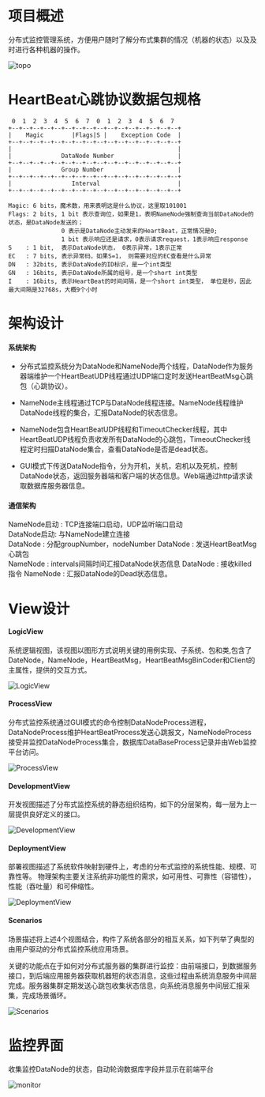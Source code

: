 # 项目概述

分布式监控管理系统，方便用户随时了解分布式集群的情况（机器的状态）以及及时进行各种机器的操作。

![topo](./HeartBeat/resources/topology.png)



# HeartBeat心跳协议数据包规格
```
 0  1  2  3  4  5  6  7  0  1  2  3  4  5  6  7
+--+--+--+--+--+--+--+--+--+--+--+--+--+--+--+--+
|    Magic        |Flags|S |    Exception Code  |
+--+--+--+--+--+--+--+--+--+--+--+--+--+--+--+--+
|                                               |
|              DataNode Number                  |
+--+--+--+--+--+--+--+--+--+--+--+--+--+--+--+--+
|              Group Number                     |
+--+--+--+--+--+--+--+--+--+--+--+--+--+--+--+--+
|                 Interval                      |
+--+--+--+--+--+--+--+--+--+--+--+--+--+--+--+--+

Magic: 6 bits，魔术数，用来表明这是什么协议，这里取101001
Flags: 2 bits, 1 bit 表示查询位，如果是1，表明NameNode强制查询当前DataNode的状态，是DataNode发送的；
               0 表示是DataNode主动发来的HeartBeat，正常情况是0;
               1 bit 表示响应还是请求，0表示请求request，1表示响应response
S    : 1 bit,  表示DataNode状态， 0表示异常，1表示正常
EC   : 7 bits, 表示异常码，如果S=1， 则需要对应的EC查看是什么异常
DN   : 32bits, 表示DataNode的ID标识，是一个int类型
GN   : 16bits, 表示DataNode所属的组号，是一个short int类型
I    : 16bits, 表示HeartBeat的时间间隔，是一个short int类型， 单位是秒，因此最大间隔是32768s，大概9个小时
```


# 架构设计

#### 系统架构

* 分布式监控系统分为DataNode和NameNode两个线程，DataNode作为服务器端维护一个HeartBeatUDP线程通过UDP端口定时发送HeartBeatMsg心跳包（心跳协议）。* NameNode主线程通过TCP与DataNode线程连接。NameNode线程维护DataNode线程的集合，汇报DataNode的状态信息。* NameNode包含HeartBeatUDP线程和TimeoutChecker线程，其中HeartBeatUDP线程负责收发所有DataNode的心跳包，TimeoutChecker线程定时扫描DataNode集合，查看DataNode是否是dead状态。* GUI模式下传送DataNode指令，分为开机，关机，宕机以及死机，控制DataNode状态，返回服务器端和客户端的状态信息。Web端通过http请求读取数据库服务器信息。
#### 通信架构
NameNode启动	: TCP连接端口启动，UDP监听端口启动		DataNode启动: 与NameNode建立连接		DataNode : 分配groupNumber，nodeNumber	DataNode : 发送HeartBeatMsg心跳包	NameNode : intervals间隔时间汇报DataNode状态信息DataNode : 接收killed指令NameNode : 汇报DataNode的Dead状态信息。


# View设计
#### LogicView


系统逻辑视图，该视图以图形方式说明关键的用例实现、子系统、包和类,包含了DateNode，NameNode，HeartBeatMsg，HeartBeatMsgBinCoder和Client的主属性，提供的交互方式。

![LogicView](./HeartBeat/resources/LogicView.png)

#### ProcessView


分布式监控系统通过GUI模式的命令控制DataNodeProcess进程，DataNodeProcess维护HeartBeatProcess发送心跳报文，NameNodeProcess接受并监控DataNodeProcess集合，数据库DataBaseProcess记录并由Web监控平台访问。

![ProcessView](./HeartBeat/resources/ProcessView.png)



#### DevelopmentView
开发视图描述了分布式监控系统的静态组织结构，如下的分层架构，每一层为上一层提供良好定义的接口。

![DevelopmentView](./HeartBeat/resources/DevelopmentView.png)



#### DeploymentView
部署视图描述了系统软件映射到硬件上，考虑的分布式监控的系统性能、规模、可靠性等。物理架构主要关注系统非功能性的需求，如可用性、可靠性（容错性），性能（吞吐量）和可伸缩性。


![DeploymentView](./HeartBeat/resources/DeploymentView.png)


#### Scenarios

场景描述将上述4个视图结合，构件了系统各部分的相互关系，如下列举了典型的由用户驱动的分布式监控系统应用场景。关键的功能点在于如何对分布式服务器的集群进行监控：由前端接口，到数据服务接口，到后端应用服务器获取机器短的状态消息，这些过程由系统消息服务中间层完成。服务器集群定期发送心跳包收集状态信息，向系统消息服务中间层汇报采集，完成场景循环。

![Scenarios](./HeartBeat/resources/Scenarios.png)


# 监控界面
收集监控DataNode的状态，自动轮询数据库字段并显示在前端平台

![monitor](./HeartBeat/resources/monitor.png)



















